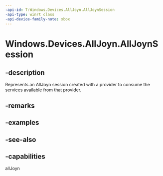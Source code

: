 ```yaml
---
-api-id: T:Windows.Devices.AllJoyn.AllJoynSession
-api-type: winrt class
-api-device-family-note: xbox
---
```


<!-- Class syntax.
public class AllJoynSession : Windows.Devices.AllJoyn.IAllJoynSession
-->

# Windows.Devices.AllJoyn.AllJoynSession

## -description
Represents an AllJoyn session created with a provider to consume the services available from that provider.

## -remarks

## -examples

## -see-also

## -capabilities
allJoyn
